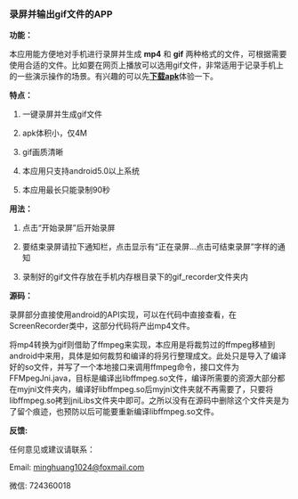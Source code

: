 ### 录屏并输出gif文件的APP


**功能：**

本应用能方便地对手机进行录屏并生成 **mp4** 和 **gif** 两种格式的文件，可根据需要使用合适的文件。比如要在网页上播放可以选用gif文件，非常适用于记录手机上的一些演示操作的场景。有兴趣的可以先[**下载apk**](https://github.com/MingHuang1024/GifRecorder/raw/master/GifRecorder_debug_1.0.0.apk)体验一下。

**特点：**

1. 一键录屏并生成gif文件

2. apk体积小，仅4M

3. gif画质清晰

4. 本应用只支持android5.0以上系统

5. 本应用最长只能录制90秒

**用法：**

1. 点击“开始录屏”后开始录屏

2. 要结束录屏请拉下通知栏，点击显示有“正在录屏...点击可结束录屏”字样的通知

3. 录制好的gif文件存放在手机内存根目录下的gif_recorder文件夹内

**源码：**

录屏部分直接使用android的API实现，可以在代码中直接查看，在ScreenRecorder类中，这部分代码将产出mp4文件。

将mp4转换为gif则借助了ffmpeg来实现，本应用是将裁剪过的ffmpeg移植到android中来用，具体是如何裁剪和编译的将另行整理成文。此处只是导入了编译好的so文件，并写了一个本地接口来调用ffmpeg命令，接口文件为FFMpegJni.java，目标是编译出libffmpeg.so文件，编译所需要的资源大部分都在myjni文件夹内，编译好libffmpeg.so后myjni文件夹就不再需要了，只要将libffmpeg.so拷到jniLibs文件夹中即可。之所以没有在源码中删除这个文件夹是为了留个痕迹，也预防以后可能要重新编译libffmpeg.so文件。

**反馈:**

任何意见或建议请联系：

Email: minghuang1024@foxmail.com

微信: 724360018
